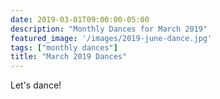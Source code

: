 ```yaml
---
date: 2019-03-01T09:00:00-05:00
description: "Monthly Dances for March 2019"
featured_image: '/images/2019-june-dance.jpg'
tags: ["monthly dances"]
title: "March 2019 Dances"
---
```


Let's dance!